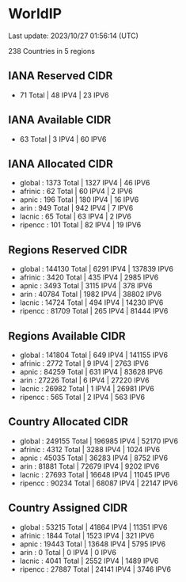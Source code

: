 # WorldIP

Last update: 2023/10/27 01:56:14 (UTC)

238 Countries in 5 regions

## IANA Reserved CIDR

- 71 Total | 48 IPV4 | 23 IPV6

## IANA Available CIDR

- 63 Total | 3 IPV4 | 60 IPV6

## IANA Allocated CIDR

- global : 1373 Total | 1327 IPV4 | 46 IPV6
- afrinic : 62 Total | 60 IPV4 | 2 IPV6
- apnic : 196 Total | 180 IPV4 | 16 IPV6
- arin : 949 Total | 942 IPV4 | 7 IPV6
- lacnic : 65 Total | 63 IPV4 | 2 IPV6
- ripencc : 101 Total | 82 IPV4 | 19 IPV6

## Regions Reserved CIDR

- global : 144130 Total | 6291 IPV4 | 137839 IPV6
- afrinic : 3420 Total | 435 IPV4 | 2985 IPV6
- apnic : 3493 Total | 3115 IPV4 | 378 IPV6
- arin : 40784 Total | 1982 IPV4 | 38802 IPV6
- lacnic : 14724 Total | 494 IPV4 | 14230 IPV6
- ripencc : 81709 Total | 265 IPV4 | 81444 IPV6

## Regions Available CIDR

- global : 141804 Total | 649 IPV4 | 141155 IPV6
- afrinic : 2772 Total | 9 IPV4 | 2763 IPV6
- apnic : 84259 Total | 631 IPV4 | 83628 IPV6
- arin : 27226 Total | 6 IPV4 | 27220 IPV6
- lacnic : 26982 Total | 1 IPV4 | 26981 IPV6
- ripencc : 565 Total | 2 IPV4 | 563 IPV6

## Country Allocated CIDR

- global : 249155 Total | 196985 IPV4 | 52170 IPV6
- afrinic : 4312 Total | 3288 IPV4 | 1024 IPV6
- apnic : 45035 Total | 36283 IPV4 | 8752 IPV6
- arin : 81881 Total | 72679 IPV4 | 9202 IPV6
- lacnic : 27693 Total | 16648 IPV4 | 11045 IPV6
- ripencc : 90234 Total | 68087 IPV4 | 22147 IPV6

## Country Assigned CIDR

- global : 53215 Total | 41864 IPV4 | 11351 IPV6
- afrinic : 1844 Total | 1523 IPV4 | 321 IPV6
- apnic : 19443 Total | 13648 IPV4 | 5795 IPV6
- arin : 0 Total | 0 IPV4 | 0 IPV6
- lacnic : 4041 Total | 2552 IPV4 | 1489 IPV6
- ripencc : 27887 Total | 24141 IPV4 | 3746 IPV6
